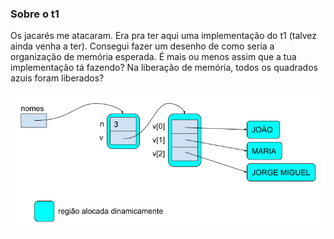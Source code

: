 ### Sobre o t1

Os jacarés me atacaram. Era pra ter aqui uma implementação do t1 (talvez ainda venha a ter).
Consegui fazer um desenho de como seria a organização de memória esperada.
É mais ou menos assim que a tua implementação tá fazendo?
Na liberação de memória, todos os quadrados azuis foram liberados?

![mapa da memória](https://github.com/BenhurUFSM/ed21a/blob/main/Complementos/t1-ed21a.png)
